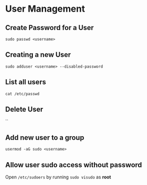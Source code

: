 # User Management

## Create Password for a User
`sudo passwd <username>`

## Creating a new User
`sudo adduser <username> --disabled-password`

## List all users
`cat /etc/passwd`

## Delete User
``

## Add new user to a group
`usermod -aG sudo <username>`

## Allow user sudo access without password

Open `/etc/sudoers` by running `sudo visudo` as **root**

